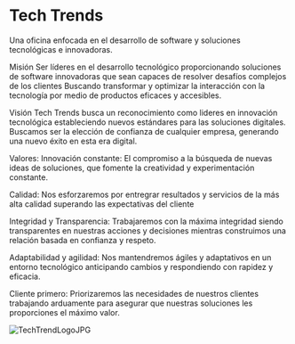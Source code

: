 # Tech Trends
Una oficina enfocada en el desarrollo de software y soluciones
tecnológicas e innovadoras.

Misión
Ser líderes en el desarrollo tecnológico proporcionando soluciones de software
innovadoras que sean capaces de resolver desafíos complejos de los clientes
Buscando transformar y optimizar la interacción con la tecnología por medio de productos
eficaces y accesibles.

Visión
Tech Trends busca un reconocimiento como lideres
en innovación tecnológica estableciendo nuevos estándares para las soluciones digitales.
Buscamos ser la elección de confianza de cualquier empresa, generando una nuevo éxito en esta era digital.


Valores:
Innovación constante: El compromiso a la búsqueda de nuevas ideas de soluciones, que fomente la creatividad y experimentación constante.

Calidad: Nos esforzaremos por entregrar resultados y servicios de la más alta calidad superando las expectativas del cliente

Integridad y Transparencia: Trabajaremos con la máxima integridad siendo transparentes en nuestras acciones y decisiones mientras construimos una relación basada en confianza y respeto.

Adaptabilidad y agilidad: Nos mantendremos ágiles y adaptativos en un entorno tecnológico anticipando cambios y respondiendo con rapidez y eficacia.

Cliente primero: Priorizaremos las necesidades de nuestros clientes trabajando arduamente para asegurar que nuestras soluciones les proporciones el máximo valor.


![TechTrendLogoJPG](https://github.com/Foferr/TechTrend-Innovations/assets/88672243/651ab1cf-5ba5-4c04-b998-8694cb04c266)






